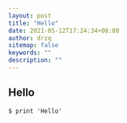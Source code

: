 ```yaml
---
layout: post
title: "Hello"
date: 2021-05-12T17:24:34+08:00
author: drzq
sitemap: false
keywords: ""
description: ""
---
```


## Hello

    $ print 'Hello'

<!--more-->

